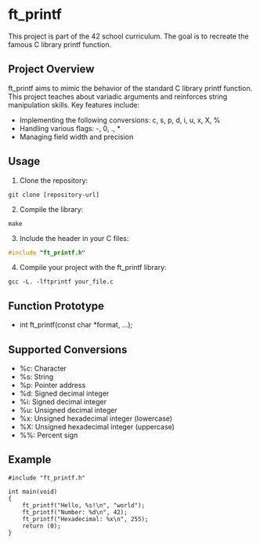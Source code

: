 # ft_printf

This project is part of the 42 school curriculum. The goal is to recreate the famous C library printf function.

## Project Overview

ft_printf aims to mimic the behavior of the standard C library printf function. This project teaches about variadic arguments and reinforces string manipulation skills. Key features include:

- Implementing the following conversions: c, s, p, d, i, u, x, X, %
- Handling various flags: -, 0, ., *
- Managing field width and precision

## Usage

1. Clone the repository:
```
git clone [repository-url]
```
2. Compile the library:
````
make
````


3. Include the header in your C files:
```c
#include "ft_printf.h"
```
4. Compile your project with the ft_printf library:
```
gcc -L. -lftprintf your_file.c
```
## Function Prototype
- int ft_printf(const char *format, ...);

## Supported Conversions
- %c: Character
- %s: String
- %p: Pointer address
- %d: Signed decimal integer
- %i: Signed decimal integer
- %u: Unsigned decimal integer
- %x: Unsigned hexadecimal integer (lowercase)
- %X: Unsigned hexadecimal integer (uppercase)
- %%: Percent sign

## Example
````
#include "ft_printf.h"

int main(void)
{
    ft_printf("Hello, %s!\n", "world");
    ft_printf("Number: %d\n", 42);
    ft_printf("Hexadecimal: %x\n", 255);
    return (0);
}
````

